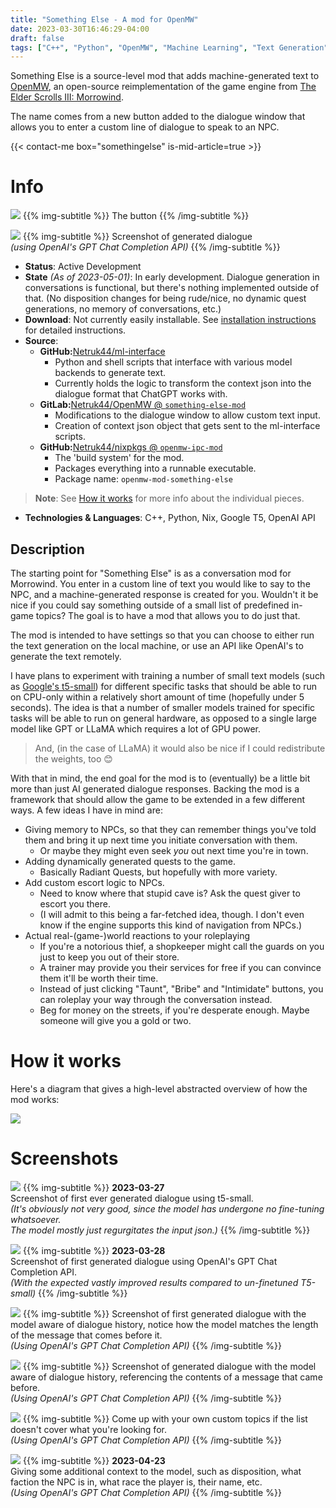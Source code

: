 ```yaml
---
title: "Something Else - A mod for OpenMW"
date: 2023-03-30T16:46:29-04:00
draft: false
tags: ["C++", "Python", "OpenMW", "Machine Learning", "Text Generation", "Nix"]
---
```


Something Else is a source-level mod that adds machine-generated text to [OpenMW](https://openmw.org/en/), an open-source reimplementation of the game engine from [The Elder Scrolls III: Morrowind](https://elderscrolls.bethesda.net/en/morrowind).

The name comes from a new button added to the dialogue window that allows you to enter a custom line of dialogue to speak to an NPC.

{{< contact-me box="somethingelse" is-mid-article=true >}}

# Info
![](./logo.png#center)
{{% img-subtitle %}}
The button
{{% /img-subtitle %}}

[![](./04_03_dialogue_history_3.png)](./04_03_dialogue_history_3.png)
{{% img-subtitle %}}
Screenshot of generated dialogue  
*(using OpenAI's GPT Chat Completion API)*
{{% /img-subtitle %}}

* **Status**: Active Development
* **State** *(As of 2023-05-01)*: In early development. Dialogue generation in conversations is functional, but there's nothing implemented outside of that. (No disposition changes for being rude/nice, no dynamic quest generations, no memory of conversations, etc.)
* **Download**: Not currently easily installable. See [installation instructions](https://github.com/Netruk44/ml-interface/blob/main/doc/openmw-install.md) for detailed instructions. 
* **Source**:
  * **GitHub:**[Netruk44/ml-interface](https://github.com/Netruk44/ml-interface)
    * Python and shell scripts that interface with various model backends to generate text.
    * Currently holds the logic to transform the context json into the dialogue format that ChatGPT works with.
  * **GitLab:**[Netruk44/OpenMW @ `something-else-mod`](https://gitlab.com/Netruk44/openmw/-/tree/something-else-mod?ref_type=heads)
    * Modifications to the dialogue window to allow custom text input.
    * Creation of context json object that gets sent to the ml-interface scripts.
  * **GitHub:**[Netruk44/nixpkgs @ `openmw-ipc-mod`](https://github.com/Netruk44/nixpkgs/tree/openmw-ipc-mod)
    * The 'build system' for the mod.
    * Packages everything into a runnable executable.
    * Package name: `openmw-mod-something-else`

> **Note**: See [How it works](#how-it-works) for more info about the individual pieces.

* **Technologies & Languages**: C++, Python, Nix, Google T5, OpenAI API

## Description
The starting point for "Something Else" is as a conversation mod for Morrowind. You enter in a custom line of text you would like to say to the NPC, and a machine-generated response is created for you. Wouldn't it be nice if you could say something outside of a small list of predefined in-game topics? The goal is to have a mod that allows you to do just that.

The mod is intended to have settings so that you can choose to either run the text generation on the local machine, or use an API like OpenAI's to generate the text remotely.

I have plans to experiment with training a number of small text models (such as [Google's t5-small](https://huggingface.co/t5-small)) for different specific tasks that should be able to run on CPU-only within a relatively short amount of time (hopefully under 5 seconds). The idea is that a number of smaller models trained for specific tasks will be able to run on general hardware, as opposed to a single large model like GPT or LLaMA which requires a lot of GPU power.

> And, (in the case of LLaMA) it would also be nice if I could redistribute the weights, too 😊

With that in mind, the end goal for the mod is to (eventually) be a little bit more than just AI generated dialogue responses. Backing the mod is a framework that should allow the game to be extended in a few different ways. A few ideas I have in mind are:

* Giving memory to NPCs, so that they can remember things you've told them and bring it up next time you initiate conversation with them.
  * Or maybe they might even seek *you* out next time you're in town.
* Adding dynamically generated quests to the game.
  * Basically Radiant Quests, but hopefully with more variety.
* Add custom escort logic to NPCs.
  * Need to know where that stupid cave is? Ask the quest giver to escort you there.
  * (I will admit to this being a far-fetched idea, though. I don't even know if the engine supports this kind of navigation from NPCs.)
* Actual real-(game-)world reactions to your roleplaying
  * If you're a notorious thief, a shopkeeper might call the guards on you just to keep you out of their store.
  * A trainer may provide you their services for free if you can convince them it'll be worth their time.
  * Instead of just clicking "Taunt", "Bribe" and "Intimidate" buttons, you can roleplay your way through the conversation instead.
  * Beg for money on the streets, if you're desperate enough. Maybe someone will give you a gold or two.


# How it works

Here's a diagram that gives a high-level abstracted overview of how the mod works:

[![](./project_overview.png)](./project_overview.png)


# Screenshots
[![](./03_27_t5_small.png)](./03_27_t5_small.png)
{{% img-subtitle %}}
**2023-03-27**  
Screenshot of first ever generated dialogue using t5-small.  
*(It's obviously not very good, since the model has undergone no fine-tuning whatsoever.*  
*The model mostly just regurgitates the input json.)*
{{% /img-subtitle %}}

[![](./03_28_openai.png)](./03_28_openai.png)
{{% img-subtitle %}}
**2023-03-28**  
Screenshot of first generated dialogue using OpenAI's GPT Chat Completion API.  
*(With the expected vastly improved results compared to un-finetuned T5-small)*
{{% /img-subtitle %}}

[![](./04_03_dialogue_history_1.png)](./04_03_dialogue_history_1.png)
{{% img-subtitle %}}
Screenshot of first generated dialogue with the model aware of dialogue history, notice how the model matches the length of the message that comes before it.  
*(Using OpenAI's GPT Chat Completion API)*
{{% /img-subtitle %}}

[![](./04_03_dialogue_history_2.png)](./04_03_dialogue_history_2.png)
{{% img-subtitle %}}
Screenshot of generated dialogue with the model aware of dialogue history, referencing the contents of a message that came before.  
*(Using OpenAI's GPT Chat Completion API)*
{{% /img-subtitle %}}

[![](./04_03_custom_topic.png)](./04_03_custom_topic.png)
{{% img-subtitle %}}
Come up with your own custom topics if the list doesn't cover what you're looking for.  
*(Using OpenAI's GPT Chat Completion API)*
{{% /img-subtitle %}}

[![](./04_23_disposition.png)](./04_23_disposition.png)
{{% img-subtitle %}}
**2023-04-23**  
Giving some additional context to the model, such as disposition, what faction the NPC is in, what race the player is, their name, etc.  
*(Using OpenAI's GPT Chat Completion API)*
{{% /img-subtitle %}}
